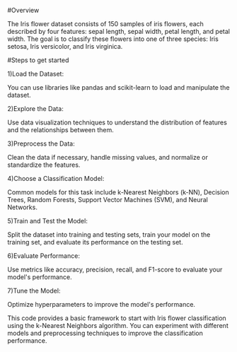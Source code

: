 #Overview

The Iris flower dataset consists of 150 samples of iris flowers, each described by four features: sepal length, sepal width, petal length, and petal width. The goal is to classify these flowers into one of three species: Iris setosa, Iris versicolor, and Iris virginica.

#Steps to get started

1)Load the Dataset:

You can use libraries like pandas and scikit-learn to load and manipulate the dataset.

2)Explore the Data:

Use data visualization techniques to understand the distribution of features and the relationships between them.

3)Preprocess the Data:

Clean the data if necessary, handle missing values, and normalize or standardize the features.

4)Choose a Classification Model:

Common models for this task include k-Nearest Neighbors (k-NN), Decision Trees, Random Forests, Support Vector Machines (SVM), and Neural Networks.

5)Train and Test the Model:

Split the dataset into training and testing sets, train your model on the training set, and evaluate its performance on the testing set.

6)Evaluate Performance:

Use metrics like accuracy, precision, recall, and F1-score to evaluate your model's performance.

7)Tune the Model:

Optimize hyperparameters to improve the model's performance.


This code provides a basic framework to start with Iris flower classification using the k-Nearest Neighbors algorithm. You can experiment with different models and preprocessing techniques to improve the classification performance.
